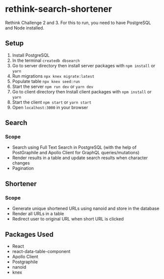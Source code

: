 # rethink-search-shortener

Rethink Challenge 2 and 3. For this to run, you need to have PostgreSQL and Node installed.

## Setup

1. Install PostgreSQL
2. In the terminal `createdb dbsearch`
3. Go to server directory then install server packages with `npm install` or `yarn`
4. Run migrations ```npx knex migrate:latest```
5. Populate table ```npx knex seed:run```
4. Start the server `npm run dev` or `yarn dev`
6. Go to client directory then Install client packages with `npm install` or `yarn`
7. Start the client `npm start` or `yarn start`
8. Open `localhost:3000` in your browser

## Search

### Scope

- Search using Full Text Search in PostgreSQL (with the help of PostGraphile and Apollo Client for GraphQL queries/mutations)
- Render results in a table and update search results when character changes
- Pagination

## Shortener

### Scope

- Generate unique shortened URLs using nanoid and store in the database
- Render all URLs in a table
- Redirect user to original URL when short URL is clicked

## Packages Used

- React
- react-data-table-component
- Apollo Client
- Postgraphile
- nanoid
- knex
